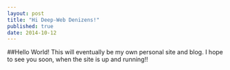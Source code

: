 ```yaml
---
layout: post
title: "Hi Deep-Web Denizens!"
published: true
date: 2014-10-12
---
```


##Hello World!
This will eventually be my own personal site and blog. I hope to see you soon, when the site is up and running!!